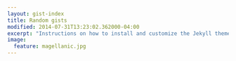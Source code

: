 ```yaml
---
layout: gist-index
title: Random gists
modified: 2014-07-31T13:23:02.362000-04:00
excerpt: "Instructions on how to install and customize the Jekyll theme Minimal Mistakes."
image:
  feature: magellanic.jpg
---
```

